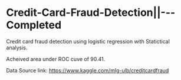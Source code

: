 # Credit-Card-Fraud-Detection||---Completed

Credit card fraud detection using logistic regression with Statictical analysis.

Acheived area under ROC cuve of 90.41.

Data Source link: https://www.kaggle.com/mlg-ulb/creditcardfraud
